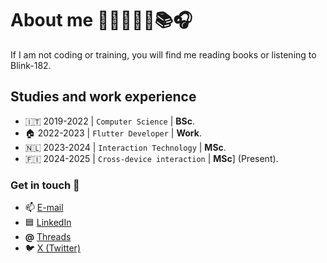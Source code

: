 # About me 👨🏼‍💻🏋️‍♂️📚🎧
If I am not coding or training, you will find me reading books or listening to Blink-182. 
<br>

## Studies and work experience
- 🇮🇹 2019-2022 | `Computer Science` | **BSc**. 
- 🏠 2022-2023 | `Flutter Developer` | **Work**.
- 🇳🇱 2023-2024 | `Interaction Technology` | **MSc**.
- 🇫🇮 2024-2025 | `Cross-device interaction` | **MSc**] (Present).

### Get in touch 🤙
- 📫 [E-mail](mailto:gianlucaromeo@outlook.com)
- 🟦 [LinkedIn](https://www.linkedin.com/in/gianluca-romeo/)
- **@** [Threads](https://www.threads.net/@__gianluc4)
- 🐦 [X (Twitter)](https://twitter.com/__gianluc4)
<br>
